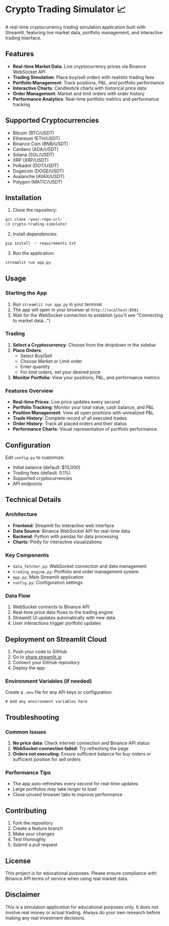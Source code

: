 # Crypto Trading Simulator 📈

A real-time cryptocurrency trading simulation application built with Streamlit, featuring live market data, portfolio management, and interactive trading interface.

## Features

- **Real-time Market Data**: Live cryptocurrency prices via Binance WebSocket API
- **Trading Simulation**: Place buy/sell orders with realistic trading fees
- **Portfolio Management**: Track positions, P&L, and portfolio performance
- **Interactive Charts**: Candlestick charts with historical price data
- **Order Management**: Market and limit orders with order history
- **Performance Analytics**: Real-time portfolio metrics and performance tracking

## Supported Cryptocurrencies

- Bitcoin (BTC/USDT)
- Ethereum (ETH/USDT)
- Binance Coin (BNB/USDT)
- Cardano (ADA/USDT)
- Solana (SOL/USDT)
- XRP (XRP/USDT)
- Polkadot (DOT/USDT)
- Dogecoin (DOGE/USDT)
- Avalanche (AVAX/USDT)
- Polygon (MATIC/USDT)

## Installation

1. Clone the repository:
```bash
git clone <your-repo-url>
cd crypto-trading-simulator
```

2. Install dependencies:
```bash
pip install -r requirements.txt
```

3. Run the application:
```bash
streamlit run app.py
```

## Usage

### Starting the App
1. Run `streamlit run app.py` in your terminal
2. The app will open in your browser at `http://localhost:8501`
3. Wait for the WebSocket connection to establish (you'll see "Connecting to market data...")

### Trading
1. **Select a Cryptocurrency**: Choose from the dropdown in the sidebar
2. **Place Orders**: 
   - Select Buy/Sell
   - Choose Market or Limit order
   - Enter quantity
   - For limit orders, set your desired price
3. **Monitor Portfolio**: View your positions, P&L, and performance metrics

### Features Overview
- **Real-time Prices**: Live price updates every second
- **Portfolio Tracking**: Monitor your total value, cash balance, and P&L
- **Position Management**: View all open positions with unrealized P&L
- **Trade History**: Complete record of all executed trades
- **Order History**: Track all placed orders and their status
- **Performance Charts**: Visual representation of portfolio performance

## Configuration

Edit `config.py` to customize:
- Initial balance (default: $10,000)
- Trading fees (default: 0.1%)
- Supported cryptocurrencies
- API endpoints

## Technical Details

### Architecture
- **Frontend**: Streamlit for interactive web interface
- **Data Source**: Binance WebSocket API for real-time data
- **Backend**: Python with pandas for data processing
- **Charts**: Plotly for interactive visualizations

### Key Components
- `data_fetcher.py`: WebSocket connection and data management
- `trading_engine.py`: Portfolio and order management system
- `app.py`: Main Streamlit application
- `config.py`: Configuration settings

### Data Flow
1. WebSocket connects to Binance API
2. Real-time price data flows to the trading engine
3. Streamlit UI updates automatically with new data
4. User interactions trigger portfolio updates

## Deployment on Streamlit Cloud

1. Push your code to GitHub
2. Go to [share.streamlit.io](https://share.streamlit.io)
3. Connect your GitHub repository
4. Deploy the app

### Environment Variables (if needed)
Create a `.env` file for any API keys or configuration:
```
# Add any environment variables here
```

## Troubleshooting

### Common Issues
1. **No price data**: Check internet connection and Binance API status
2. **WebSocket connection failed**: Try refreshing the page
3. **Orders not executing**: Ensure sufficient balance for buy orders or sufficient position for sell orders

### Performance Tips
- The app auto-refreshes every second for real-time updates
- Large portfolios may take longer to load
- Close unused browser tabs to improve performance

## Contributing

1. Fork the repository
2. Create a feature branch
3. Make your changes
4. Test thoroughly
5. Submit a pull request

## License

This project is for educational purposes. Please ensure compliance with Binance API terms of service when using real market data.

## Disclaimer

This is a simulation application for educational purposes only. It does not involve real money or actual trading. Always do your own research before making any real investment decisions.
